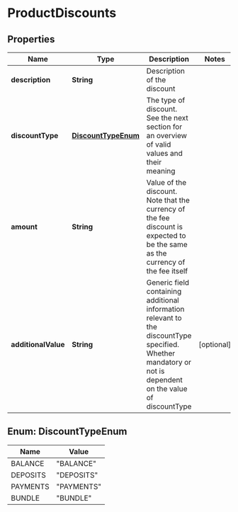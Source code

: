 
# ProductDiscounts

## Properties
Name | Type | Description | Notes
------------ | ------------- | ------------- | -------------
**description** | **String** | Description of the discount | 
**discountType** | [**DiscountTypeEnum**](#DiscountTypeEnum) | The type of discount. See the next section for an overview of valid values and their meaning | 
**amount** | **String** | Value of the discount. Note that the currency of the fee discount is expected to be the same as the currency of the fee itself | 
**additionalValue** | **String** | Generic field containing additional information relevant to the discountType specified. Whether mandatory or not is dependent on the value of discountType |  [optional]


<a name="DiscountTypeEnum"></a>
## Enum: DiscountTypeEnum
Name | Value
---- | -----
BALANCE | &quot;BALANCE&quot;
DEPOSITS | &quot;DEPOSITS&quot;
PAYMENTS | &quot;PAYMENTS&quot;
BUNDLE | &quot;BUNDLE&quot;



